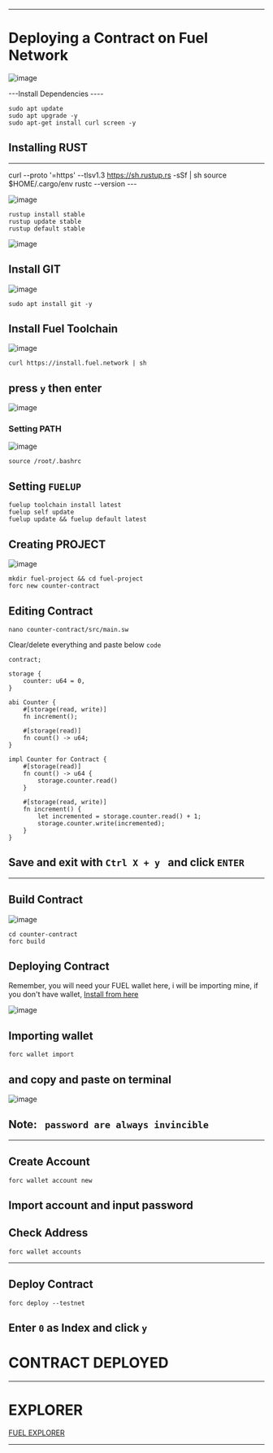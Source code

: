 

--------------------------------


# Deploying a Contract on Fuel Network 
![image](https://github.com/kotipichla/fuel-network/assets/152254884/3644c29d-8e47-4cd5-94b9-18b177946ccf)




---Install Dependencies  ---- 

```
sudo apt update
sudo apt upgrade -y
sudo apt-get install curl screen -y 
```

## Installing RUST

---

curl --proto '=https' --tlsv1.3 https://sh.rustup.rs -sSf | sh
source $HOME/.cargo/env
rustc --version ---


![image](https://github.com/kotipichla/fuel-network/assets/152254884/6780a448-1989-46ec-9ea3-000c4d1a4fb0)


```
rustup install stable
rustup update stable
rustup default stable
```
![image](https://github.com/kotipichla/fuel-network/assets/152254884/4acf895c-1ffd-4c93-beba-730b1a1a376b)



## Install GIT 
![image](https://github.com/kotipichla/fuel-network/assets/152254884/0bf622bb-87e1-45a9-8673-9e5b0dae8fa9)

```
sudo apt install git -y 
```


## Install Fuel Toolchain 

![image](https://github.com/kotipichla/fuel-network/assets/152254884/abeb5f01-4c26-4f1c-be70-67a491f01f4a)

```
curl https://install.fuel.network | sh
```

## press ```y``` then enter
![image](https://github.com/kotipichla/fuel-network/assets/152254884/f6784c41-5aa1-42d5-9c34-b91438ca1f42)



 ### Setting PATH 
![image](https://github.com/kotipichla/fuel-network/assets/152254884/f6bb3cb7-40e4-4064-b537-bd3b40c4edfe)

```
source /root/.bashrc
```


## Setting ```FUELUP```

```
fuelup toolchain install latest
fuelup self update
fuelup update && fuelup default latest
```




## Creating PROJECT 
![image](https://github.com/kotipichla/fuel-network/assets/152254884/ed16a92e-bffe-4808-89d4-76701a1e3995)

```
mkdir fuel-project && cd fuel-project
forc new counter-contract
```



## Editing Contract 


```
nano counter-contract/src/main.sw
```

Clear/delete everything and paste below ```code```

```
contract;
 
storage {
    counter: u64 = 0,
}
 
abi Counter {
    #[storage(read, write)]
    fn increment();
 
    #[storage(read)]
    fn count() -> u64;
}
 
impl Counter for Contract {
    #[storage(read)]
    fn count() -> u64 {
        storage.counter.read()
    }
 
    #[storage(read, write)]
    fn increment() {
        let incremented = storage.counter.read() + 1;
        storage.counter.write(incremented);
    }
}
```


## Save and exit with  ```Ctrl X + y ```  and click ``` ENTER ``` 

--------------------------------------




## Build Contract 
![image](https://github.com/kotipichla/fuel-network/assets/152254884/34f12af3-ee3a-4e90-8fa8-cd48fdec75c7)

```
cd counter-contract
forc build 
```

## Deploying Contract 
Remember, you will need your FUEL wallet here, i will be importing mine, if you don't have wallet, [Install from here](https://wallet.fuel.network/docs/install/)

![image](https://github.com/kotipichla/fuel-network/assets/152254884/e474bda4-0708-45a2-9aed-257f46279475)



## Importing wallet 


```
forc wallet import 
```

## and copy and paste on terminal
![image](https://github.com/kotipichla/fuel-network/assets/152254884/19f7a077-14e2-4231-bdbd-bbaa20e6dc72)

## Note:  ``` password are always invincible```

----------------


## Create Account 

```
forc wallet account new
```
## Import account and input password 



## Check Address 

```
forc wallet accounts
```


---------

## Deploy Contract 

```
forc deploy --testnet 
```

## Enter ```0``` as Index and click ```y``` 

# CONTRACT DEPLOYED 
----------


# EXPLORER 
[FUEL EXPLORER](https://app.fuel.network/) 

-------------










